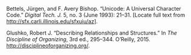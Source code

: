 Bettels, Jürgen, and F. Avery Bishop. “Unicode: A Universal Character
Code.” *Digital Tech. J.* 5, no. 3 (June 1993): 21–31. [Locate full text
from http://sfx.carli.illinois.edu/sfxuiu/az].

Glushko, Robert J. “Describing Relationships and Structures.” In *The
Discipline of Organizing*, 3rd ed., 295–344. O’Reilly, 2015.
http://disciplineoforganizing.org/.

